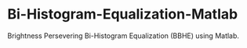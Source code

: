 # Bi-Histogram-Equalization-Matlab
Brightness Persevering Bi-Histogram Equalization (BBHE) using Matlab.
